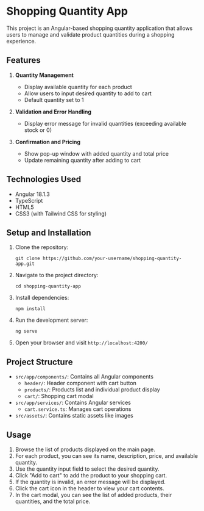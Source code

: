# Shopping Quantity App

This project is an Angular-based shopping quantity application that allows users to manage and validate product quantities during a shopping experience.

## Features

1. **Quantity Management**

   - Display available quantity for each product
   - Allow users to input desired quantity to add to cart
   - Default quantity set to 1

2. **Validation and Error Handling**

   - Display error message for invalid quantities (exceeding available stock or 0)

3. **Confirmation and Pricing**
   - Show pop-up window with added quantity and total price
   - Update remaining quantity after adding to cart

## Technologies Used

- Angular 18.1.3
- TypeScript
- HTML5
- CSS3 (with Tailwind CSS for styling)

## Setup and Installation

1. Clone the repository:

   ```
   git clone https://github.com/your-username/shopping-quantity-app.git
   ```

2. Navigate to the project directory:

   ```
   cd shopping-quantity-app
   ```

3. Install dependencies:

   ```
   npm install
   ```

4. Run the development server:

   ```
   ng serve
   ```

5. Open your browser and visit `http://localhost:4200/`

## Project Structure

- `src/app/components/`: Contains all Angular components
  - `header/`: Header component with cart button
  - `products/`: Products list and individual product display
  - `cart/`: Shopping cart modal
- `src/app/services/`: Contains Angular services
  - `cart.service.ts`: Manages cart operations
- `src/assets/`: Contains static assets like images

## Usage

1. Browse the list of products displayed on the main page.
2. For each product, you can see its name, description, price, and available quantity.
3. Use the quantity input field to select the desired quantity.
4. Click "Add to cart" to add the product to your shopping cart.
5. If the quantity is invalid, an error message will be displayed.
6. Click the cart icon in the header to view your cart contents.
7. In the cart modal, you can see the list of added products, their quantities, and the total price.
